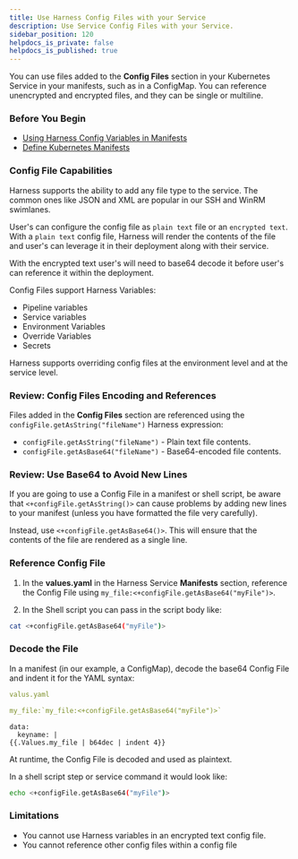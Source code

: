 ```yaml
---
title: Use Harness Config Files with your Service
description: Use Service Config Files with your Service.
sidebar_position: 120
helpdocs_is_private: false
helpdocs_is_published: true
---
```



You can use files added to the **Config Files** section in your Kubernetes Service in your manifests, such as in a ConfigMap. You can reference unencrypted and encrypted files, and they can be single or multiline.


### Before You Begin

* [Using Harness Config Variables in Manifests](using-harness-config-variables-in-manifests.md)
* [Define Kubernetes Manifests](define-kubernetes-manifests.md)

### Config File Capabilities

Harness supports the ability to add any file type to the service. The common ones like JSON and XML are popular in our SSH and WinRM swimlanes. 

User's can configure the config file as `plain text` file or an `encrypted text`. With a `plain text` config file, Harness will render the contents of the file and user's can leverage it in their deployment along with their service. 

With the encrypted text user's will need to base64 decode it before user's can reference it within the deployment. 

Config Files support Harness Variables:
- Pipeline variables
- Service variables
- Environment Variables
- Override Variables
- Secrets

Harness supports overriding config files at the environment level and at the service level. 

### Review: Config Files Encoding and References

Files added in the **Config Files** section are referenced using the `configFile.getAsString("fileName")` Harness expression:

* `configFile.getAsString("fileName")` - Plain text file contents.
* `configFile.getAsBase64("fileName")` - Base64-encoded file contents.

### Review: Use Base64 to Avoid New Lines

If you are going to use a Config File in a manifest or shell script, be aware that `<+configFile.getAsString()>` can cause problems by adding new lines to your manifest (unless you have formatted the file very carefully).

Instead, use `<+configFile.getAsBase64()>`. This will ensure that the contents of the file are rendered as a single line.


### Reference Config File

1. In the **values.yaml** in the Harness Service **Manifests** section, reference the Config File using `my_file:<+configFile.getAsBase64("myFile")>`.

2. In the Shell script you can pass in the script body like:

```sh
cat <+configFile.getAsBase64("myFile")>
```

### Decode the File

In a manifest (in our example, a ConfigMap), decode the base64 Config File and indent it for the YAML syntax:

```YAML
valus.yaml

my_file:`my_file:<+configFile.getAsBase64("myFile")>`
```

  ```
  data:  
    keyname: |  
  {{.Values.my_file | b64dec | indent 4}}
  ```
  
At runtime, the Config File is decoded and used as plaintext.

In a shell script step or service command it would look like:

```sh
echo <+configFile.getAsBase64("myFile")>
```



### Limitations

* You cannot use Harness variables in an encrypted text config file.
* You cannot reference other config files within a config file

